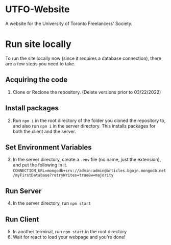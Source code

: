 # UTFO-Website
A website for the University of Toronto Freelancers' Society.

# Run site locally
To run the site locally now (since it requires a database connection), there are a few steps you need to take.
## Acquiring the code
1. Clone or Reclone the repository. (Delete versions prior to 03/22/2022)

## Install packages
2. Run 
```npm i```
 in the root directory of the folder you cloned the repository to, and also run 
```npm i```
in the server directory. This installs packages for both the client and the server.

## Set Environment Variables
3. In the server directory, create a 
```.env```
 file (no name, just the extension), and put the following in it. 
```CONNECTION_URL=mongodb+srv://admin:admin@articles.bgojn.mongodb.net/myFirstDatabase?retryWrites=true&w=majority```

## Run Server
4. In the server directory, run 
```npm start```

## Run Client
5. In another terminal, run 
```npm start```
 in the root directory
6. Wait for react to load your webpage and you're done!
